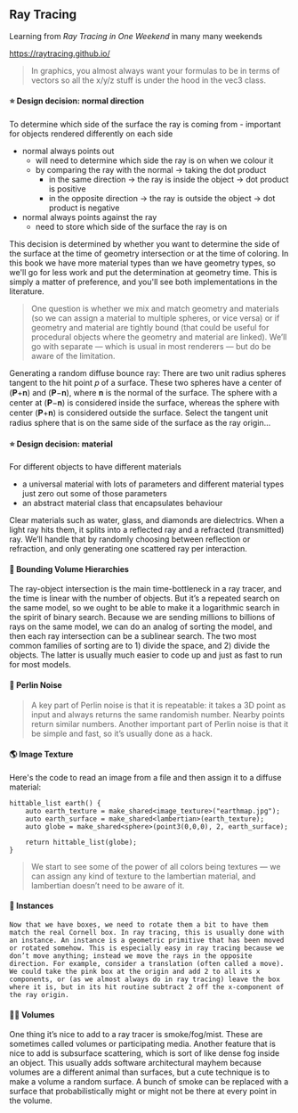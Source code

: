 ## Ray Tracing

Learning from *Ray Tracing in One Weekend* in many many weekends

https://raytracing.github.io/

> In graphics, you almost always want your formulas to be in terms of vectors so all the x/y/z stuff is under the hood in the vec3 class.


#### ⭐️ Design decision: normal direction
To determine which side of the surface the ray is coming from - important for objects rendered differently on each side
* normal always points out
  - will need to determine which side the ray is on when we colour it
  - by comparing the ray with the normal -> taking the dot product
    - in the same direction -> the ray is inside the object -> dot product is positive
    - in the opposite direction -> the ray is outside the object -> dot product is negative
* normal always points against the ray
  - need to store which side of the surface the ray is on
  
This decision is determined by whether you want to determine the side of the surface at the time of geometry intersection or at the time of coloring. In this book we have more material types than we have geometry types, so we'll go for less work and put the determination at geometry time. This is simply a matter of preference, and you'll see both implementations in the literature.

> One question is whether we mix and match geometry and materials (so we can assign a material to multiple spheres, or vice versa) or if geometry and material are tightly bound (that could be useful for procedural objects where the geometry and material are linked). We’ll go with separate — which is usual in most renderers — but do be aware of the limitation.

Generating a random diffuse bounce ray:
There are two unit radius spheres tangent to the hit point 𝑝 of a surface. These two spheres have a center of (𝐏+𝐧) and (𝐏−𝐧), where 𝐧 is the normal of the surface. The sphere with a center at (𝐏−𝐧) is considered inside the surface, whereas the sphere with center (𝐏+𝐧) is considered outside the surface. Select the tangent unit radius sphere that is on the same side of the surface as the ray origin...


#### ⭐️ Design decision: material 
For different objects to have different materials
* a universal material with lots of parameters and different material types just zero out some of those parameters
* an abstract material class that encapsulates behaviour

Clear materials such as water, glass, and diamonds are dielectrics. When a light ray hits them, it splits into a reflected ray and a refracted (transmitted) ray. We’ll handle that by randomly choosing between reflection or refraction, and only generating one scattered ray per interaction.


#### 📕 Bounding Volume Hierarchies
The ray-object intersection is the main time-bottleneck in a ray tracer, and the time is linear with the number of objects. But it’s a repeated search on the same model, so we ought to be able to make it a logarithmic search in the spirit of binary search. Because we are sending millions to billions of rays on the same model, we can do an analog of sorting the model, and then each ray intersection can be a sublinear search. The two most common families of sorting are to 1) divide the space, and 2) divide the objects. The latter is usually much easier to code up and just as fast to run for most models.


#### 📓 Perlin Noise
> A key part of Perlin noise is that it is repeatable: it takes a 3D point as input and always returns the same randomish number. Nearby points return similar numbers. Another important part of Perlin noise is that it be simple and fast, so it’s usually done as a hack.

#### 🌎 Image Texture
Here's the code to read an image from a file and then assign it to a diffuse material:
```
hittable_list earth() {
    auto earth_texture = make_shared<image_texture>("earthmap.jpg");
    auto earth_surface = make_shared<lambertian>(earth_texture);
    auto globe = make_shared<sphere>(point3(0,0,0), 2, earth_surface);

    return hittable_list(globe);
}
```
> We start to see some of the power of all colors being textures — we can assign any kind of texture to the lambertian material, and lambertian doesn’t need to be aware of it.

#### 💫 Instances
`Now that we have boxes, we need to rotate them a bit to have them match the real Cornell box. In ray tracing, this is usually done with an instance. An instance is a geometric primitive that has been moved or rotated somehow. This is especially easy in ray tracing because we don’t move anything; instead we move the rays in the opposite direction. For example, consider a translation (often called a move). We could take the pink box at the origin and add 2 to all its x components, or (as we almost always do in ray tracing) leave the box where it is, but in its hit routine subtract 2 off the x-component of the ray origin.`

#### 😶‍🌫️ Volumes
One thing it’s nice to add to a ray tracer is smoke/fog/mist. These are sometimes called volumes or participating media. Another feature that is nice to add is subsurface scattering, which is sort of like dense fog inside an object. This usually adds software architectural mayhem because volumes are a different animal than surfaces, but a cute technique is to make a volume a random surface. A bunch of smoke can be replaced with a surface that probabilistically might or might not be there at every point in the volume.
